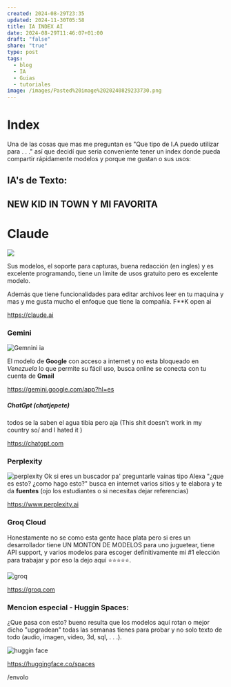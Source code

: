 ```yaml
---
created: 2024-08-29T23:35
updated: 2024-11-30T05:58
title: IA INDEX AI
date: 2024-08-29T11:46:07+01:00
draft: "false"
share: "true"
type: post
tags:
  - blog
  - IA
  - Guias
  - tutoriales
image: /images/Pasted%20image%2020240829233730.png
---
```


# Index 

Una de las cosas que mas me preguntan es "Que tipo de I.A puedo utilizar para . . ." así que decidí que seria conveniente tener un index donde pueda compartir rápidamente modelos y porque me gustan o sus usos:


## IA's de Texto:

## NEW KID IN TOWN Y MI FAVORITA

# Claude
![](/images/Pasted%20image%2020241130055423.png)

Sus modelos, el soporte para capturas, buena redacción (en ingles) y es excelente programando, tiene un limite de usos gratuito pero es excelente modelo.

Además que tiene funcionalidades para editar archivos leer en tu maquina y mas y me gusta mucho el enfoque que tiene la compañía.
F**K open ai

https://claude.ai








### Gemini

![Gemnini ia](/images/Pasted%20image%2020240829233730.png)

El modelo de **Google** con acceso a internet y no esta bloqueado en *Venezuela* lo que permite su fácil uso, busca online se conecta con tu cuenta de **Gmail**

https://gemini.google.com/app?hl=es


##### ChatGpt (chatjepete)

todos se la saben el agua tibia pero aja (This shit doesn't work in my country so/ and I hated it )

https://chatgpt.com


### Perplexity

![perplexity](/images/Pasted%20image%2020240829234116.png)
Ok si eres un buscador pa' preguntarle vainas tipo Alexa "¿que es esto? ¿como hago esto?" busca en internet varios sitios y te elabora y te da **fuentes** (ojo los estudiantes o si necesitas dejar referencias)

https://www.perplexity.ai


### Groq Cloud

Honestamente no se como esta gente hace plata pero si eres un desarrollador tiene UN MONTON DE MODELOS para uno juguetear, tiene API support, y varios modelos para escoger definitivamente mi #1 elección para trabajar y por eso la dejo aquí ⭐⭐⭐⭐⭐.

![groq](/images/Pasted%20image%2020240829234259.png)

https://groq.com


### Mencion especial - Huggin Spaces:

¿Que pasa con esto? bueno resulta que los modelos aquí rotan o mejor dicho "upgradean" todas las semanas tienes para probar y no solo texto de todo (audio, imagen, video, 3d, sql, . . .).

![huggin face](/images/Pasted%20image%2020240829234454.png)

https://huggingface.co/spaces

/envolo